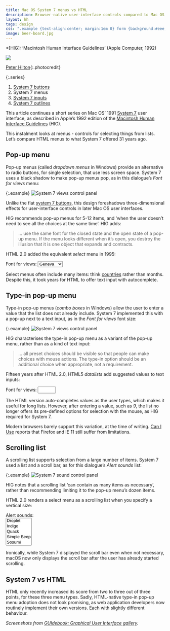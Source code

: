 ```yaml
---
title: Mac OS System 7 menus vs HTML
description: Browser-native user-interface controls compared to Mac OS 31 years ago
layout: hh
tags: design
css: ".example {text-align:center; margin:1em 0} form {background:#eee;padding:1em;margin:1em 2em; width:20em}"
image: beer-board.jpg
---
```


*[HIG]: ‘Macintosh Human Interface Guidelines’ (Apple Computer, 1992)

![](beer-board.jpg)

[Peter Hilton](){:.photocredit}

{:.series}
1. [System 7 buttons](system-7-buttons)
2. System 7 menus
3. [System 7 inputs](system-7-inputs)
4. [System 7 outlines](system-7-outlines)

This article continues a short series on Mac OS’ 1991 
[System 7](https://en.wikipedia.org/wiki/System_7)
user interface, as described in Apple’s 1992 edition of the
[Macintosh Human Interface Guidelines](https://dl.acm.org/doi/book/10.5555/573097) (HIG).

This instalment looks at menus - controls for selecting things from lists.
Let’s compare HTML menus to what System 7 offered 31 years ago.

## Pop-up menu

Pop-up menus (called _dropdown menus_ in Windows) provide an alternative to radio buttons, for single selection, that use less screen space.
System 7 uses a black shadow to make pop-up menus pop, as in this dialogue’s _Font for views_  menu:

{:.example}
![System 7 views control panel](system-7/control-panel-views.webp)

Unlike the flat [system 7 buttons](system-7-buttons), this design foreshadows three-dimensional effects for user-interface controls in later Mac OS user interfaces.

HIG recommends pop-up menus for 5-12 items, and ‘when the user doesn’t need to see all the choices at the same time’.
HIG adds:

> … use the same font for the closed state and the open state of a pop-up menu.
> If the menu looks different when it’s open, you destroy the illusion that it is one object that expands and contracts.

HTML 2.0 added the equivalent _select_ menu in 1995:

<form>
<label for=font>Font for views:</label>
<select id=font>
<option>Chicago</option>
<option>Courier</option>
<option selected>Geneva</option>
<option>Helvetica</option>
<option>Monaco</option>
<option>New York</option>
<option>Palatino</option>
<option>Symbol</option>
<option>Times</option>
</select>
</form>

Select menus often include many items: think [countries](country-lists) rather than months.
Despite this, it took years for HTML to offer text input with autocomplete.

## Type-in pop-up menu

Type-in pop-up menus (_combo boxes_ in Windows) allow the user to enter a value that the list does not already include.
System 7 implemented this with a pop-up next to a text input, as in the _Font for views_ font size:

{:.example}
![System 7 views control panel](system-7/control-panel-views.webp)

HIG characterises the type-in pop-up menu as a variant of the pop-up menu, rather than as a kind of text input:

> … all preset choices should be visible so that people can make choices with mouse actions.
> The type-in option should be an additional choice when appropriate, not a requirement.

Fifteen years after HTML 2.0, HTML5 _datalists_ add suggested values to text inputs:

<form>
<label for=size>Font for views:</label>
<input id=size type=text size=4 list=sizes>
<datalist id=sizes>
<option value=9></option>
<option value=10></option>
<option value=11></option>
<option value=12></option>
<option value=14></option>
<option value=18></option>
<option value=24></option>
</datalist>
</form>

The HTML version auto-completes values as the user types, which makes it useful for long lists.
However, after entering a value, such as _9_, the list no longer offers its pre-defined options for selection with the mouse, as HIG required for System 7.

Modern browsers barely support this variation, at the time of writing.
[Can I Use](https://caniuse.com/?search=datalist)
reports that Firefox and IE 11 still suffer from limitations.

## Scrolling list

A scrolling list supports selection from a large number of items.
System 7 used a list and a scroll bar, as for this dialogue’s _Alert sounds_ list:

{:.example}
![System 7 sound control panel](system-7/control-panel-sound.webp)

HIG notes that a scrolling list ‘can contain as many items as necessary’, rather than recommending limiting it to the pop-up menu’s dozen items.

HTML 2.0 renders a select menu as a scrolling list when you specify a vertical size:

<form>
<label for=sound>Alert sounds:</label>
<br><select id=sound size=5>
<option>Droplet</option>
<option>Indigo</option>
<option>Quack</option>
<option>Simple Beep</option>
<option>Sosumi</option>
<option>Wild Eep</option>
</select>
</form>

Ironically, while System 7 displayed the scroll bar even when not necessary, macOS now only displays the scroll bar after the user has already started scrolling.

## System 7 vs HTML

HTML only recently increased its score from two to three out of three points, for these three menu types.
Sadly, HTML-native type-in pop-up menu adoption does not look promising,
as web application developers now routinely implement their own versions.
Each with slightly different behaviour.

_Screenshots from
[GUIdebook: Graphical User Interface gallery](https://guidebookgallery.org/screenshots/macos70)._
